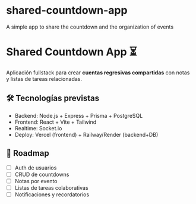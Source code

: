 # shared-countdown-app

A simple app to share the countdown and the organization of events

# Shared Countdown App ⏳

Aplicación fullstack para crear **cuentas regresivas compartidas** con notas y listas de tareas relacionadas.

## 🛠️ Tecnologías previstas

- Backend: Node.js + Express + Prisma + PostgreSQL
- Frontend: React + Vite + Tailwind
- Realtime: Socket.io
- Deploy: Vercel (frontend) + Railway/Render (backend+DB)

## 🚀 Roadmap

- [ ] Auth de usuarios
- [ ] CRUD de countdowns
- [ ] Notas por evento
- [ ] Listas de tareas colaborativas
- [ ] Notificaciones y recordatorios
